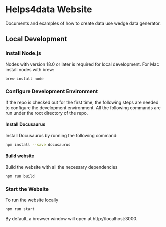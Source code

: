 # Helps4data Website
Documents and examples of how to create data use wedge data generator.

## Local Development
### Install Node.js
Nodes with version 18.0 or later is required for local development. For Mac install nodes with brew:
```bash
brew install node
```
### Configure Development Environment
If the repo is checked out for the first time, the following steps are needed to configure the development environment.
All the following commands are run under the root directory of the repo.
#### Install Docusaurus
Install Docusaurus by running the following command:
```bash
npm install --save docusaurus
```
#### Build website
Build the website with all the necessary dependencies
```bash
npm run build
```
### Start the Website
To run the website locally
```bash
npm run start
```
By default, a browser window will open at http://localhost:3000.


